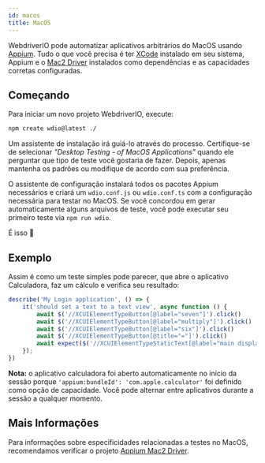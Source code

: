 ```yaml
---
id: macos
title: MacOS
---
```


WebdriverIO pode automatizar aplicativos arbitrários do MacOS usando [Appium](https://appium.io/). Tudo o que você precisa é ter [XCode](https://developer.apple.com/xcode/) instalado em seu sistema, Appium e o [Mac2 Driver](https://github.com/appium/appium-mac2-driver) instalados como dependências e as capacidades corretas configuradas.

## Começando

Para iniciar um novo projeto WebdriverIO, execute:

```sh
npm create wdio@latest ./
```

Um assistente de instalação irá guiá-lo através do processo. Certifique-se de selecionar _"Desktop Testing - of MacOS Applications"_ quando ele perguntar que tipo de teste você gostaria de fazer. Depois, apenas mantenha os padrões ou modifique de acordo com sua preferência.

O assistente de configuração instalará todos os pacotes Appium necessários e criará um `wdio.conf.js` ou `wdio.conf.ts` com a configuração necessária para testar no MacOS. Se você concordou em gerar automaticamente alguns arquivos de teste, você pode executar seu primeiro teste via `npm run wdio`.

<CreateMacOSProjectAnimation />

É isso 🎉

## Exemplo

Assim é como um teste simples pode parecer, que abre o aplicativo Calculadora, faz um cálculo e verifica seu resultado:

```js
describe('My Login application', () => {
    it('should set a text to a text view', async function () {
        await $('//XCUIElementTypeButton[@label="seven"]').click()
        await $('//XCUIElementTypeButton[@label="multiply"]').click()
        await $('//XCUIElementTypeButton[@label="six"]').click()
        await $('//XCUIElementTypeButton[@title="="]').click()
        await expect($('//XCUIElementTypeStaticText[@label="main display"]')).toHaveText('42')
    });
})
```

__Nota:__ o aplicativo calculadora foi aberto automaticamente no início da sessão porque `'appium:bundleId': 'com.apple.calculator'` foi definido como opção de capacidade. Você pode alternar entre aplicativos durante a sessão a qualquer momento.

## Mais Informações

Para informações sobre especificidades relacionadas a testes no MacOS, recomendamos verificar o projeto [Appium Mac2 Driver](https://github.com/appium/appium-mac2-driver).